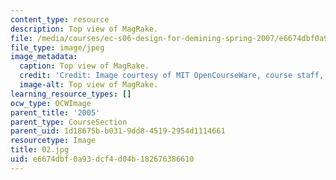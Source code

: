 ```yaml
---
content_type: resource
description: Top view of MagRake.
file: /media/courses/ec-s06-design-for-demining-spring-2007/e6674dbf0a93dcf4d04b182676386610_02.jpg
file_type: image/jpeg
image_metadata:
  caption: Top view of MagRake.
  credit: 'Credit: Image courtesy of MIT OpenCourseWare, course staff, and students.'
  image-alt: Top view of MagRake.
learning_resource_types: []
ocw_type: OCWImage
parent_title: '2005'
parent_type: CourseSection
parent_uid: 1d18675b-b031-9dd8-4519-2954d1114661
resourcetype: Image
title: 02.jpg
uid: e6674dbf-0a93-dcf4-d04b-182676386610
---
```

